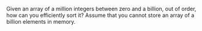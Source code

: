 Given an array of a million integers between zero and a billion, out of order, how can you efficiently sort it? Assume that you cannot store an array of a billion elements in memory.


